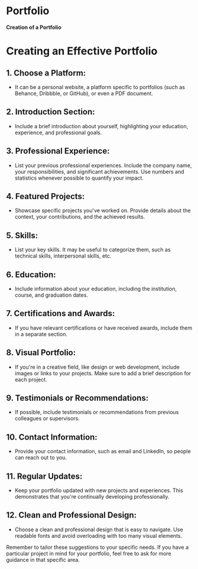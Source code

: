 # Portfolio
**Creation of a Portfolio**

# Creating an Effective Portfolio

## 1. Choose a Platform:
   - It can be a personal website, a platform specific to portfolios (such as Behance, Dribbble, or GitHub), or even a PDF document.

## 2. Introduction Section:
   - Include a brief introduction about yourself, highlighting your education, experience, and professional goals.

## 3. Professional Experience:
   - List your previous professional experiences. Include the company name, your responsibilities, and significant achievements. Use numbers and statistics whenever possible to quantify your impact.

## 4. Featured Projects:
   - Showcase specific projects you've worked on. Provide details about the context, your contributions, and the achieved results.

## 5. Skills:
   - List your key skills. It may be useful to categorize them, such as technical skills, interpersonal skills, etc.

## 6. Education:
   - Include information about your education, including the institution, course, and graduation dates.

## 7. Certifications and Awards:
   - If you have relevant certifications or have received awards, include them in a separate section.

## 8. Visual Portfolio:
   - If you're in a creative field, like design or web development, include images or links to your projects. Make sure to add a brief description for each project.

## 9. Testimonials or Recommendations:
   - If possible, include testimonials or recommendations from previous colleagues or supervisors.

## 10. Contact Information:
   - Provide your contact information, such as email and LinkedIn, so people can reach out to you.

## 11. Regular Updates:
   - Keep your portfolio updated with new projects and experiences. This demonstrates that you're continually developing professionally.

## 12. Clean and Professional Design:
   - Choose a clean and professional design that is easy to navigate. Use readable fonts and avoid overloading with too many visual elements.

Remember to tailor these suggestions to your specific needs. If you have a particular project in mind for your portfolio, feel free to ask for more guidance in that specific area.
